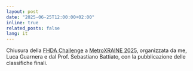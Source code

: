 ```yaml
---
layout: post
date: "2025-06-25T12:00:00+02:00"
inline: true
related_posts: false
lang: it
---
```


Chiusura della [FHDA Challenge](https://mfs-iplab.github.io/fhda-challenge/) a [MetroXRAINE 2025](https://metroxraine.org/), organizzata da me, Luca Guarnera e dal Prof. Sebastiano Battiato, con la pubblicazione delle classifiche finali.
